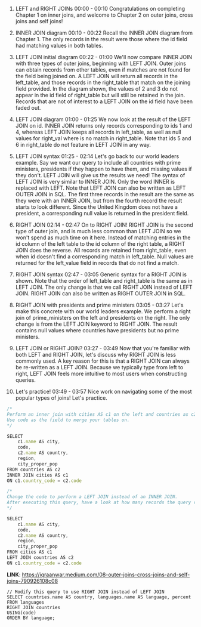 1. LEFT and RIGHT JOINs
00:00 - 00:10
Congratulations on completing Chapter 1 on inner joins, and welcome to Chapter 2 on outer joins, cross joins and self joins!

2. INNER JOIN diagram
00:10 - 00:22
Recall the INNER JOIN diagram from Chapter 1. The only records in the result were those where the id field had matching values in both tables.

3. LEFT JOIN initial diagram
00:22 - 01:00
We'll now compare INNER JOIN with three types of outer joins, beginning with LEFT JOIN. Outer joins can obtain records from other tables, even if matches are not found for the field being joined on. A LEFT JOIN will return all records in the left_table, and those records in the right_table that match on the joining field provided. In the diagram shown, the values of 2 and 3 do not appear in the id field of right_table but will still be retained in the join. Records that are not of interest to a LEFT JOIN on the id field have been faded out.

4. LEFT JOIN diagram
01:00 - 01:25
We now look at the result of the LEFT JOIN on id. INNER JOIN returns only records corresponding to ids 1 and 4, whereas LEFT JOIN keeps all records in left_table, as well as null values for right_val where is no match in right_table. Note that ids 5 and 6 in right_table do not feature in LEFT JOIN in any way.

5. LEFT JOIN syntax
01:25 - 02:14
Let's go back to our world leaders example. Say we want our query to include all countries with prime ministers, presidents if they happen to have them, and missing values if they don't. LEFT JOIN will give us the results we need! The syntax of LEFT JOIN is very similar to INNER JOIN. Only the word INNER is replaced with LEFT. Note that LEFT JOIN can also be written as LEFT OUTER JOIN in SQL. The first three records in the result are the same as they were with an INNER JOIN, but from the fourth record the result starts to look different. Since the United Kingdom does not have a president, a corresponding null value is returned in the president field.

6. RIGHT JOIN
02:14 - 02:47
On to RIGHT JOIN! RIGHT JOIN is the second type of outer join, and is much less common than LEFT JOIN so we won't spend as much time on it here. Instead of matching entries in the id column of the left table to the id column of the right table, a RIGHT JOIN does the reverse. All records are retained from right_table, even when id doesn't find a corresponding match in left_table. Null values are returned for the left_value field in records that do not find a match.

7. RIGHT JOIN syntax
02:47 - 03:05
Generic syntax for a RIGHT JOIN is shown. Note that the order of left_table and right_table is the same as in LEFT JOIN. The only change is that we call RIGHT JOIN instead of LEFT JOIN. RIGHT JOIN can also be written as RIGHT OUTER JOIN in SQL.

8. RIGHT JOIN with presidents and prime ministers
03:05 - 03:27
Let's make this concrete with our world leaders example. We perform a right join of prime_ministers on the left and presidents on the right. The only change is from the LEFT JOIN keyword to RIGHT JOIN. The result contains null values where countries have presidents but no prime ministers.

9. LEFT JOIN or RIGHT JOIN?
03:27 - 03:49
Now that you're familiar with both LEFT and RIGHT JOIN, let's discuss why RIGHT JOIN is less commonly used. A key reason for this is that a RIGHT JOIN can always be re-written as a LEFT JOIN. Because we typically type from left to right, LEFT JOIN feels more intuitive to most users when constructing queries.

10. Let's practice!
03:49 - 03:57
Nice work on navigating some of the most popular types of joins! Let's practice.

```js
/*
Perform an inner join with cities AS c1 on the left and countries as c2 on the right.
Use code as the field to merge your tables on.
*/

SELECT 
    c1.name AS city,
    code,
    c2.name AS country,
    region,
    city_proper_pop
FROM countries AS c2
INNER JOIN cities AS c1
ON c1.country_code = c2.code

/*
Change the code to perform a LEFT JOIN instead of an INNER JOIN.
After executing this query, have a look at how many records the query result contains.
*/

SELECT 
    c1.name AS city,
    code,
    c2.name AS country,
    region,
    city_proper_pop
FROM cities AS c1
LEFT JOIN countries AS c2
ON c1.country_code = c2.code
```

**LINK**: https://iqraanwar.medium.com/08-outer-joins-cross-joins-and-self-joins-790926108c08

```JS
// Modify this query to use RIGHT JOIN instead of LEFT JOIN
SELECT countries.name AS country, languages.name AS language, percent
FROM languages
RIGHT JOIN countries
USING(code)
ORDER BY language;
```
